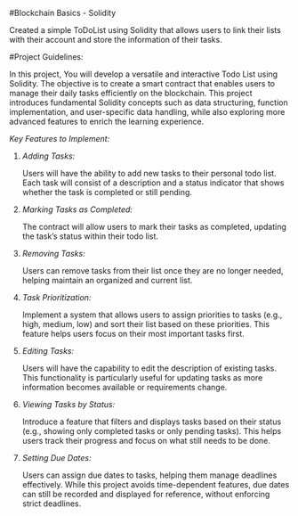 #Blockchain Basics - Solidity

Created a simple ToDoList using Solidity that allows users to link their lists with their account and store the information of their tasks.

#Project Guidelines: 

In this project, You will develop a versatile and interactive Todo List using Solidity. The objective is to create a smart contract that enables users to manage their daily tasks efficiently on the blockchain. This project introduces fundamental Solidity concepts such as data structuring, function implementation, and user-specific data handling, while also exploring more advanced features to enrich the learning experience.

*Key Features to Implement:*

1. *Adding Tasks:*
    
    Users will have the ability to add new tasks to their personal todo list. Each task will consist of a description and a status indicator that shows whether the task is completed or still pending.
    
2. *Marking Tasks as Completed:*
    
    The contract will allow users to mark their tasks as completed, updating the task’s status within their todo list.
    
3. *Removing Tasks:*
    
    Users can remove tasks from their list once they are no longer needed, helping maintain an organized and current list.
    
4. *Task Prioritization:*
    
    Implement a system that allows users to assign priorities to tasks (e.g., high, medium, low) and sort their list based on these priorities. This feature helps users focus on their most important tasks first.
    
5. *Editing Tasks:*
    
    Users will have the capability to edit the description of existing tasks. This functionality is particularly useful for updating tasks as more information becomes available or requirements change.

6. *Viewing Tasks by Status:*
    
    Introduce a feature that filters and displays tasks based on their status (e.g., showing only completed tasks or only pending tasks). This helps users track their progress and focus on what still needs to be done.
    
7. *Setting Due Dates:*
    
    Users can assign due dates to tasks, helping them manage deadlines effectively. While this project avoids time-dependent features, due dates can still be recorded and displayed for reference, without enforcing strict deadlines.
